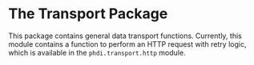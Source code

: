 # The Transport Package

This package contains general data transport functions. Currently, this module contains a function to perform an HTTP request with retry logic, which is available in the `phdi.transport.http` module.
